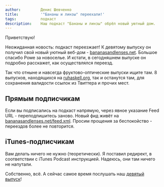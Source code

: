 ```yaml
---
author:         Денис Шевченко
title:          '"Бананы и линзы" переехали!'
tags:           подкаст
description:    Наш подкаст "Бананы и линзы" обрёл новый уютный дом.
---
```


Приветствую!

Неожиданная новость: подкаст переезжает! К девятому выпуску он получил свой новый уютный веб-дом - [bananasandlenses.net](http://bananasandlenses.net). Большое спасибо Роме за новоселье. И кстати, в сегодняшнем выпуске он подробно расскажет, как осуществлялся переезд.

Так что отныне и навсегда фруктово-оптические выпуски ищите там. 8 выпусков, находящихся на [ruhaskell.org](http://ruhaskell.org/categories/cast.html), так и останутся там, для сохранения валидости ссылок из Твиттера и прочих мест.

## Прямым подписчикам

Если вы подписались на подкаст напрямую, через явное указание Feed URL - переподпишитесь заново. Новый фид живёт на [bananasandlenses.net/feed.xml](http://bananasandlenses.net/feed.xml). Просим прощения за беспокойство - переездов более не повторится.

## iTunes-подписчикам

Вам делать ничего не нужно (теоретически). Я поставил редирект, в соответствии с iTunes Podcast инструкцией. Надеюсь, они там ничего не напутали.

Собственно, всё. А сейчас самое время послушать наш [девятый выпуск](http://bananasandlenses.net/episode009)!
